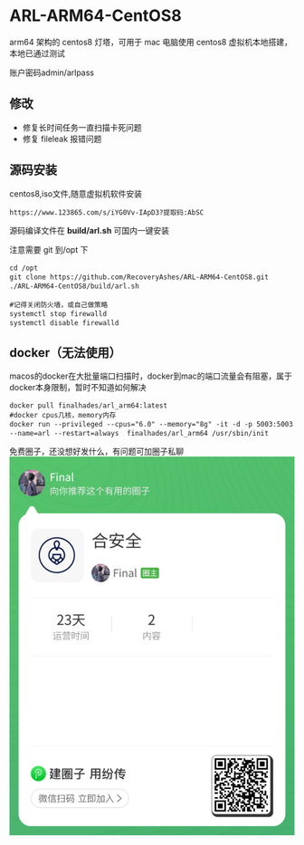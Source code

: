 # ARL-ARM64-CentOS8

arm64 架构的 centos8 灯塔，可用于 mac 电脑使用  centos8 虚拟机本地搭建，本地已通过测试

账户密码admin/arlpass

## 修改

- 修复长时间任务一直扫描卡死问题
- 修复 fileleak 报错问题

## 源码安装
centos8,iso文件,随意虚拟机软件安装
```
https://www.123865.com/s/iYG0Vv-IApD3?提取码:AbSC
```

源码编译文件在 **build/arl.sh**
可国内一键安装

注意需要 git 到/opt 下

```
cd /opt
git clone https://github.com/RecoveryAshes/ARL-ARM64-CentOS8.git
./ARL-ARM64-CentOS8/build/arl.sh

#记得关闭防火墙，或自己做策略
systemctl stop firewalld
systemctl disable firewalld
```

## docker（无法使用）
macos的docker在大批量端口扫描时，docker到mac的端口流量会有阻塞，属于docker本身限制，暂时不知道如何解决

```
docker pull finalhades/arl_arm64:latest
#docker cpus几核，memory内存
docker run --privileged --cpus="6.0" --memory="8g" -it -d -p 5003:5003 --name=arl --restart=always  finalhades/arl_arm64 /usr/sbin/init
```

免费圈子，还没想好发什么，有问题可加圈子私聊
![alt text](images/image.png)
